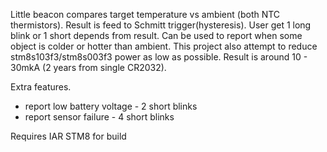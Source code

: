 Little beacon compares target temperature vs ambient (both NTC thermistors). Result is feed to Schmitt trigger(hysteresis). User get 1 long blink or 1 short depends from result. Can be used to report when some object is colder or hotter than ambient. This project also attempt to reduce stm8s103f3/stm8s003f3 power as low as possible. Result is around 10 - 30mkA (2 years from single CR2032).

Extra features.
- report low battery voltage - 2 short blinks
- report sensor failure - 4 short blinks

Requires IAR STM8 for build
